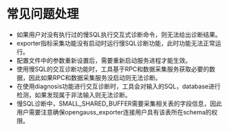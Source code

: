 # 常见问题处理<a name="ZH-CN_TOPIC_0000001241064965"></a>

-   如果用户对没有执行过的慢SQL执行交互式诊断命令，则无法给出诊断结果。
-   exporter指标采集功能没有启动时运行慢SQL诊断功能，此时功能无法正常运行。
-   配置文件中的参数重新设置后，需要重新启动服务进程才能生效。
-   使用慢SQL的交互诊断功能时，工具基于RPC和数据采集服务获取必要的数据，因此如果RPC和数据采集服务没启动则无法诊断。
-   在使用diagnosis功能进行交互诊断时，工具会对输入的SQL，database进行检测，如果发现属于非法输入则无法诊断。
-   慢SQL诊断中，SMALL\_SHARED\_BUFFER需要采集相关表的字段信息，因此用户需要注意确保opengauss\_exporter连接用户具有该表所在schema的权限。




